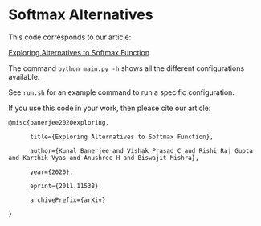 # Softmax Alternatives

This code corresponds to our article:

[Exploring Alternatives to Softmax Function](https://arxiv.org/abs/2011.11538)


The command `python main.py -h` shows all the different configurations available.

See `run.sh` for an example command to run a specific configuration.

If you use this code in your work, then please cite our article:

```
@misc{banerjee2020exploring,

      title={Exploring Alternatives to Softmax Function},
      
      author={Kunal Banerjee and Vishak Prasad C and Rishi Raj Gupta and Karthik Vyas and Anushree H and Biswajit Mishra},
      
      year={2020},
      
      eprint={2011.11538},
      
      archivePrefix={arXiv}
      
}
```
